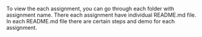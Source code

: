 To view the each assignment, you can go through each folder with assignment name. There each assignment have individual README.md file. In each README.md file there are certain steps and demo for each assignment.